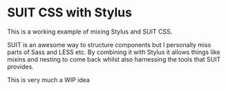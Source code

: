 # SUIT CSS with Stylus

This is a working example of mixing Stylus and SUIT CSS.

SUIT is an awesome way to structure components but I personally miss parts of Sass and LESS etc. By combining it with Stylus it allows things like mixins and nesting to come back whilst also harnessing the tools that SUIT provides.

This is very much a WIP idea